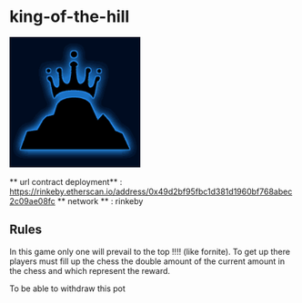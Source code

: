# king-of-the-hill
![KOTH](./koth.png)

** url contract deployment** : https://rinkeby.etherscan.io/address/0x49d2bf95fbc1d381d1960bf768abec2c09ae08fc
** network ** : rinkeby

## Rules ##

In this game only one will prevail to the top !!!! (like fornite). To get up there players must
fill up the chess the double amount of the current amount in the chess and which represent the reward.

To be able to withdraw this pot 
